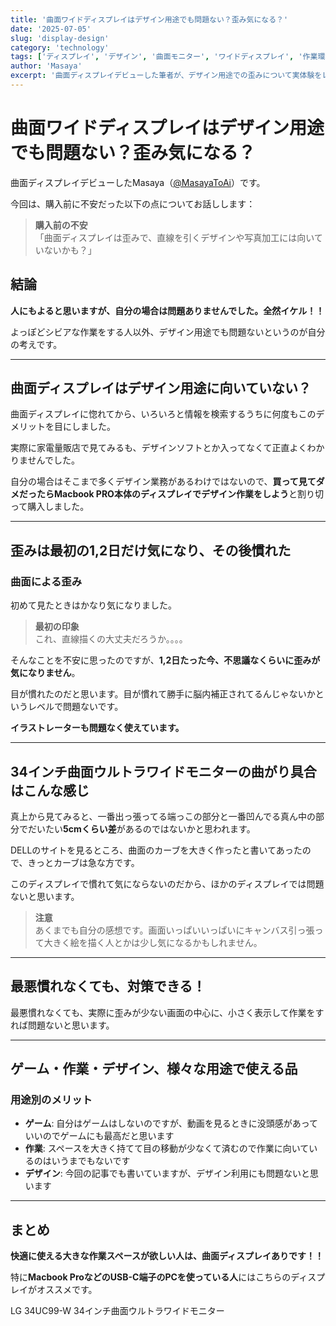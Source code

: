 ```yaml
---
title: '曲面ワイドディスプレイはデザイン用途でも問題ない？歪み気になる？'
date: '2025-07-05'
slug: 'display-design'
category: 'technology'
tags: ['ディスプレイ', 'デザイン', '曲面モニター', 'ワイドディスプレイ', '作業環境']
author: 'Masaya'
excerpt: '曲面ディスプレイデビューした筆者が、デザイン用途での歪みについて実体験をレポート。購入前の不安から実際の使用感まで詳しく解説します。'
---
```


# 曲面ワイドディスプレイはデザイン用途でも問題ない？歪み気になる？

曲面ディスプレイデビューしたMasaya（[@MasayaToAi](https://x.com/MasayaToAi)）です。

今回は、購入前に不安だった以下の点についてお話しします：

> **購入前の不安**  
> 「曲面ディスプレイは歪みで、直線を引くデザインや写真加工には向いていないかも？」

## 結論

**人にもよると思いますが、自分の場合は問題ありませんでした。全然イケル！！**

よっぽどシビアな作業をする人以外、デザイン用途でも問題ないというのが自分の考えです。

---

## 曲面ディスプレイはデザイン用途に向いていない？

曲面ディスプレイに惚れてから、いろいろと情報を検索するうちに何度もこのデメリットを目にしました。

実際に家電量販店で見てみるも、デザインソフトとか入ってなくて正直よくわかりませんでした。

自分の場合はそこまで多くデザイン業務があるわけではないので、**買って見てダメだったらMacbook PRO本体のディスプレイでデザイン作業をしよう**と割り切って購入しました。

---

## 歪みは最初の1,2日だけ気になり、その後慣れた

### 曲面による歪み

初めて見たときはかなり気になりました。

> **最初の印象**  
> これ、直線描くの大丈夫だろうか。。。。

そんなことを不安に思ったのですが、**1,2日たった今、不思議なくらいに歪みが気になりません**。

目が慣れたのだと思います。目が慣れて勝手に脳内補正されてるんじゃないかというレベルで問題ないです。

**イラストレーターも問題なく使えています。**

---

## 34インチ曲面ウルトラワイドモニターの曲がり具合はこんな感じ

真上から見てみると、一番出っ張ってる端っこの部分と一番凹んでる真ん中の部分でだいたい**5cmくらい差**があるのではないかと思われます。

DELLのサイトを見るところ、曲面のカーブを大きく作ったと書いてあったので、きっとカーブは急な方です。

このディスプレイで慣れて気にならないのだから、ほかのディスプレイでは問題ないと思います。

> **注意**  
> あくまでも自分の感想です。画面いっぱいいっぱいにキャンバス引っ張って大きく絵を描く人とかは少し気になるかもしれません。

---

## 最悪慣れなくても、対策できる！

最悪慣れなくても、実際に歪みが少ない画面の中心に、小さく表示して作業をすれば問題ないと思います。

---

## ゲーム・作業・デザイン、様々な用途で使える品

### 用途別のメリット

- **ゲーム**: 自分はゲームはしないのですが、動画を見るときに没頭感があっていいのでゲームにも最高だと思います
- **作業**: スペースを大きく持てて目の移動が少なくて済むので作業に向いているのはいうまでもないです
- **デザイン**: 今回の記事でも書いていますが、デザイン利用にも問題ないと思います

---

## まとめ

**快適に使える大きな作業スペースが欲しい人は、曲面ディスプレイありです！！**

特に**Macbook ProなどのUSB-C端子のPCを使っている人**にはこちらのディスプレイがオススメです。

LG 34UC99-W 34インチ曲面ウルトラワイドモニター